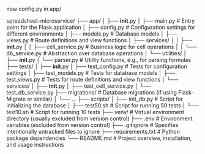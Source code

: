 now config.py in app/

spreadsheet-microservice/
├── app/
│   ├── __init__.py
│   ├── main.py              # Entry point for the Flask application
│   ├── config.py            # Configuration settings for different environments
│   ├── models.py            # Database models
│   ├── views.py             # Route definitions and view functions
│   ├── services/
│   │   ├── __init__.py
│   │   ├── cell_service.py  # Business logic for cell operations
│   │   └── db_service.py    # Abstraction over database operations
│   └── utilities/
│       ├── __init__.py
│       └── parser.py        # Utility functions, e.g., for parsing formulas
├── tests/
│   ├── __init__.py
│   ├── test_config.py       # Tests for configuration settings
│   ├── test_models.py       # Tests for database models
│   ├── test_views.py        # Tests for route definitions and view functions
│   └── services/
│       ├── __init__.py
│       ├── test_cell_service.py
│       └── test_db_service.py
├── migrations/              # Database migrations (if using Flask-Migrate or similar)
│   └── ...
├── scripts/
│   ├── init_db.py           # Script for initializing the database
│   ├── test50.sh            # Script for running 50 tests
│   └── test10.sh            # Script for running 10 tests
├── venv/                    # Virtual environment directory (usually excluded from version control)
├── .env                     # Environment variables (excluded from version control)
├── .gitignore               # Specifies intentionally untracked files to ignore
├── requirements.txt         # Python package dependencies
└── README.md                # Project overview, installation, and usage instructions
